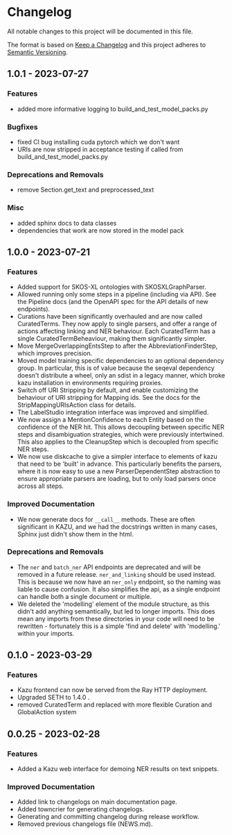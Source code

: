 # Changelog

All notable changes to this project will be documented in this file.

The format is based on [Keep a Changelog](http://keepachangelog.com/)
and this project adheres to [Semantic Versioning](http://semver.org/).

<!-- towncrier release notes start -->

## 1.0.1 - 2023-07-27


### Features

- added more informative logging to build_and_test_model_packs.py 


### Bugfixes

- fixed CI bug installing cuda pytorch which we don't want 
- URIs are now stripped in acceptance testing if called from build_and_test_model_packs.py


### Deprecations and Removals

- remove Section.get_text and preprocessed_text


### Misc

- added sphinx docs to data classes
- dependencies that work are now stored in the model pack


## 1.0.0 - 2023-07-21


### Features

- Added support for SKOS-XL ontologies with SKOSXLGraphParser. 
- Allowed running only some steps in a pipeline (including via API). See the Pipeline docs
  (and the OpenAPI spec for the API details of new endpoints). 
- Curations have been significantly overhauled and are now called CuratedTerms.
  They now apply to single parsers, and offer a range of actions affecting linking and NER behaviour. Each CuratedTerm has a single CuratedTermBeheaviour, making them significantly simpler. 
- Move MergeOverlappingEntsStep to after the AbbreviationFinderStep, which improves precision. 
- Moved model training specific dependencies to an optional dependency group.
  In particular, this is of value because the seqeval dependency doesn't distribute
  a wheel, only an sdist in a legacy manner, which broke kazu installation in
  environments requiring proxies. 
- Switch off URI Stripping by default, and enable customizing the behaviour of URI stripping for Mapping ids.
  See the docs for the StripMappingURIsAction class for details. 
- The LabelStudio integration interface was improved and simplified. 
- We now assign a MentionConfidence to each Entity based on the confidence of the NER hit.
  This allows decoupling between specific NER steps and disambiguation strategies, which were previously intertwined.
  This also applies to the CleanupStep which is decoupled from specific NER steps. 
- We now use diskcache to give a simpler interface to elements of kazu that need to be 'built' in advance.
  This particularly benefits the parsers, where it is now easy to use a new ParserDependentStep abstraction
  to ensure appropriate parsers are loading, but to only load parsers once across all steps. 


### Improved Documentation

- We now generate docs for ``__call__`` methods. These are often significant in KAZU,
  and we had the docstrings written in many cases, Sphinx just didn't show them
  in the html. 


### Deprecations and Removals

- The ``ner`` and ``batch_ner`` API endpoints are deprecated and will be removed
  in a future release. ``ner_and_linking`` should be used instead. This is because
  we now have an ``ner_only`` endpoint, so the naming was liable to cause confusion.
  It also simplifies the api, as a single endpoint can handle both a single document or
  multiple. 
- We deleted the 'modelling' element of the module structure, as this didn't add anything semantically, but led to longer imports.
  This does mean any imports from these directories in your code will need to be rewritten - fortunately this is a simple 'find and delete' with 'modelling.' within your imports.


## 0.1.0 - 2023-03-29


### Features

- Kazu frontend can now be served from the Ray HTTP deployment. 
- Upgraded SETH to 1.4.0 . 
- removed CuratedTerm and replaced with more flexible Curation and GlobalAction system


## 0.0.25 - 2023-02-28


### Features

- Added a Kazu web interface for demoing NER results on text snippets. 


### Improved Documentation

- Added link to changelogs on main documentation page. 
- Added towncrier for generating changelogs. 
- Generating and committing changelog during release workflow. 
- Removed previous changelogs file (NEWS.md).
